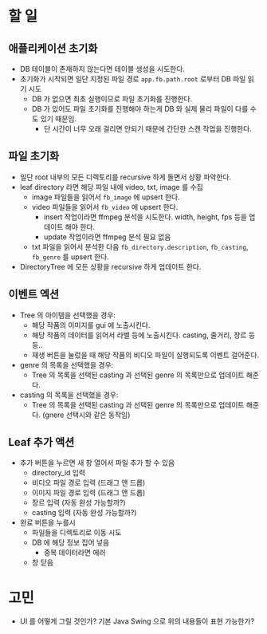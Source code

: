 # 할 일

## 애플리케이션 초기화
- DB 테이블이 존재하지 않는다면 테이블 생성을 시도한다.
- 초기화가 시작되면 일단 지정된 파일 경로 `app.fb.path.root` 로부터 DB 파일 읽기 시도
    * DB 가 없으면 최초 실행이므로 파일 초기화를 진행한다.
    * DB 가 있어도 파일 초기화를 진행해야 하는게 DB 와 실제 물리 파일이 다를 수도 있기 때문임.
        - 단 시간이 너무 오래 걸리면 안되기 때문에 간단한 스캔 작업을 진행한다.

## 파일 초기화
- 일단 root 내부의 모든 디렉토리를 recursive 하게 돌면서 상황 파악한다.
- leaf directory 라면 해당 파일 내에 video, txt, image 를 수집
    * image 파일들을 읽어서 `fb_image` 에 upsert 한다.
    * video 파일들을 읽어서 `fb_video` 에 upsert 한다.
        - insert 작업이라면 ffmpeg 분석을 시도한다. width, height, fps 등을 업데이트 해야 한다.
        - update 작업이라면 ffmpeg 분석 필요 없음
    * txt 파일을 읽어서 분석한 다음 `fb_directory.description`, `fb_casting`, `fb_genre` 를 upsert 한다.
- DirectoryTree 에 모든 상황을 recursive 하게 업데이트 한다.

## 이벤트 엑션
- Tree 의 아이템을 선택했을 경우:
    * 해당 작품의 이미지를 gui 에 노출시킨다.
    * 해당 작품의 데이터를 읽어서 라벨 등에 노출시킨다. casting, 줄거리, 장르 등등..
    * 재생 버튼을 눌렀을 때 해당 작품의 비디오 파일이 실행되도록 이벤트 걸어준다.
- genre 의 목록을 선택했을 경우:
    * Tree 의 목록을 선택된 casting 과 선택된 genre 의 목록만으로 업데이트 해준다.
- casting 의 목록을 선택했을 경우:
    * Tree 의 목록을 선택된 casting 과 선택된 genre 의 목록만으로 업데이트 해준다. (gnere 선택시와 같은 동작임)

## Leaf 추가 액션
- 추가 버튼을 누르면 새 창 열어서 파일 추가 할 수 있음
    * directory_id 입력
    * 비디오 파일 경로 입력 (드래그 앤 드롭)
    * 이미지 파일 경로 입력 (드래그 앤 드롭)
    * 장르 입력 (자동 완성 가능할까?)
    * casting 입력 (자동 완성 가능할까?)
- 완료 버튼을 누를시
    * 파일들을 디렉토리로 이동 시도
    * DB 에 해당 정보 집어 넣음
        - 중복 데이터라면 에러
    * 창 닫음

# 고민
- UI 를 어떻게 그릴 것인가? 기본 Java Swing 으로 위의 내용들이 표현 가능한가?
